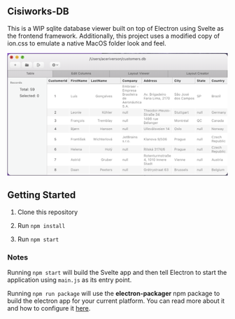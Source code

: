 ## Cisiworks-DB
This is a WIP sqlite database viewer built on top of Electron using Svelte as the frontend framework.
Additionally, this project uses a modified copy of ion.css to emulate a native MacOS folder look and feel.

![Example screen shot](https://github.com/aceriverson/cisiworks-db/blob/main/img/scrns.png?raw=true)

## Getting Started

1. Clone this repository

2. Run `npm install`

3. Run `npm start`


### Notes
Running `npm start` will build the Svelte app and then tell Electron to start the application using `main.js` as its entry point.

Running `npm run package` will use the **electron-packager** npm package to build the electron app for your current platform. You can read more about it and how to configure it [here](https://github.com/electron/electron-packager).
